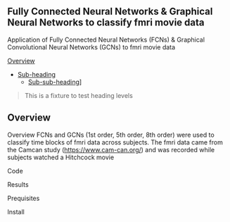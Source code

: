 ## Fully Connected Neural Networks & Graphical Neural Networks to classify fmri movie data 
Application of Fully Connected Neural Networks (FCNs) & Graphical Convolutional Neural Networks (GCNs) to fmri movie data

[Overview](#overview)
  * [Sub-heading](#sub-heading)
    + [Sub-sub-heading](#sub-sub-heading)]
 


> This is a fixture to test heading levels

<!-- toc -->

## Overview

Overview
FCNs and GCNs (1st order, 5th order, 8th order) were used to classify time blocks of fmri data across subjects.
The fmri data came from the Camcan study (https://www.cam-can.org/) and was recorded while subjects watched a Hitchcock movie

Code

Results 

Prequisites

Install
